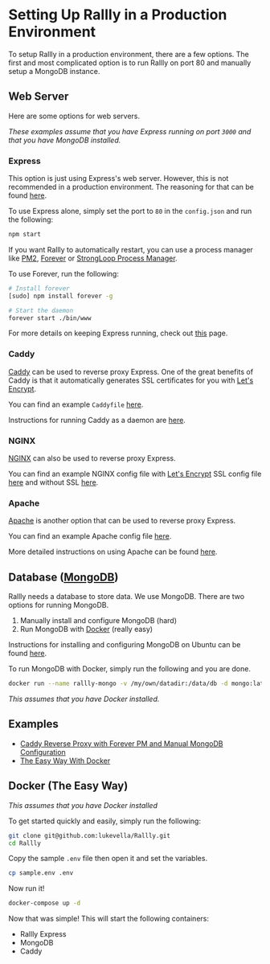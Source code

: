 # Setting Up Rallly in a Production Environment

To setup Rallly in a production environment, there are a few options. The first and most complicated option is to run Rallly on port 80 and manually setup a MongoDB instance. 

## Web Server
Here are some options for web servers. 

_These examples assume that you have Express running on port `3000` and that you have MongoDB installed._

### Express
This option is just using Express's web server. However, this is not recommended in a production environment. The reasoning for that can be found [here](https://expressjs.com/en/advanced/best-practice-performance.html#use-a-reverse-proxy).

To use Express alone, simply set the port to `80` in the `config.json` and run the following:
```bash
npm start
```

If you want Rallly to automatically restart, you can use a process manager like [PM2](https://github.com/Unitech/pm2), [Forever](https://www.npmjs.com/package/forever) or [StrongLoop Process Manager](http://strong-pm.io).

To use Forever, run the following:
```bash
# Install forever
[sudo] npm install forever -g

# Start the daemon
forever start ./bin/www
```
For more details on keeping Express running, check out [this](https://expressjs.com/en/advanced/best-practice-performance.html#ensure-restart) page. 

### Caddy

[Caddy](https://caddyserver.com) can be used to reverse proxy Express. One of the great benefits of Caddy is that it automatically generates SSL certificates for you with [Let's Encrypt](https://letsencrypt.org). 

You can find an example `Caddyfile` [here](examples/Caddyfile).

Instructions for running Caddy as a daemon are [here](https://github.com/mholt/caddy/tree/master/dist/init).

### NGINX
[NGINX](https://www.nginx.com) can also be used to reverse proxy Express. 

You can find an example NGINX config file with [Let's Encrypt](https://letsencrypt.org) SSL config file [here](examples/nginx.conf) and without SSL [here](examples/nginx-no-ssl.conf).

### Apache
[Apache](https://httpd.apache.org) is another option that can be used to reverse proxy Express.

You can find an example Apache config file [here](examples/apache.conf).

More detailed instructions on using Apache can be found [here](https://www.digitalocean.com/community/tutorials/how-to-use-apache-as-a-reverse-proxy-with-mod_proxy-on-ubuntu-16-04).

## Database ([MongoDB](https://www.mongodb.com))

Rallly needs a database to store data. We use MongoDB. There are two options for running MongoDB.

1. Manually install and configure MongoDB (hard)
2. Run MongoDB with [Docker](https://www.docker.com) (really easy)

Instructions for installing and configuring MongoDB on Ubuntu can be found [here](https://www.digitalocean.com/community/tutorials/how-to-install-mongodb-on-ubuntu-16-04).

To run MongoDB with Docker, simply run the following and you are done. 

```bash
docker run --name rallly-mongo -v /my/own/datadir:/data/db -d mongo:latest
```
_This assumes that you have Docker installed._

## Examples
- [Caddy Reverse Proxy with Forever PM and Manual MongoDB Configuration](caddy-forever-mongodb.md)
- [The Easy Way With Docker](#docker-the-easy-way)


## Docker (The Easy Way)

*This assumes that you have Docker installed*

To get started quickly and easily, simply run the following:

```bash
git clone git@github.com:lukevella/Rallly.git
cd Rallly
```
Copy the sample `.env` file then open it and set the variables. 
```bash
cp sample.env .env
```
Now run it!
```bash
docker-compose up -d
```

Now that was simple! This will start the following containers:
- Rallly Express
- MongoDB
- Caddy